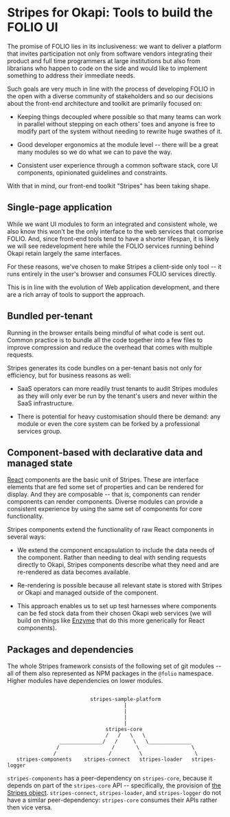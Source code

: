 # Stripes for Okapi: Tools to build the FOLIO UI

The promise of FOLIO lies in its inclusiveness: we want to deliver a platform that invites participation not only from software vendors integrating their product and full time programmers at large institutions but also from librarians who happen to code on the side and would like to implement something to address their immediate needs.

Such goals are very much in line with the process of developing FOLIO in the open with a diverse community of stakeholders and so our decisions about the front-end architecture and toolkit are primarily focused on:

* Keeping things decoupled where possible so that many teams can work in parallel without stepping on each others' toes and anyone is free to modify part of the system without needing to rewrite huge swathes of it.

* Good developer ergonomics at the module level -- there will be a great many modules so we do what we can to pave the way.

* Consistent user experience through a common software stack, core UI components, opinionated guidelines and constraints.

With that in mind, our front-end toolkit "Stripes" has been taking shape.

## Single-page application

While we want UI modules to form an integrated and consistent whole, we also know this won't be the only interface to the web services that comprise FOLIO. And, since front-end tools tend to have a shorter lifespan, it is likely we will see redevelopment here while the FOLIO services running behind Okapi retain largely the same interfaces.

For these reasons, we've chosen to make Stripes a client-side only tool -- it runs entirely in the user's browser and consumes FOLIO services directly.

This is in line with the evolution of Web application development, and there are a rich array of tools to support the approach.

## Bundled per-tenant

Running in the browser entails being mindful of what code is sent out. Common practice is to bundle all the code together into a few files to improve compression and reduce the overhead that comes with multiple requests.

Stripes generates its code bundles on a per-tenant basis not only for efficiency, but for business reasons as well:

* SaaS operators can more readily trust tenants to audit Stripes modules as they will only ever be run by the tenant's users and never within the SaaS infrastructure.

* There is potential for heavy customisation should there be demand: any module or even the core system can be forked by a professional services group.

## Component-based with declarative data and managed state

[React](https://facebook.github.io/react/) components are the basic unit of Stripes. These are interface elements that are fed some set of properties and can be rendered for display. And they are composable -- that is, components can render components can render components. Diverse modules can provide a consistent experience by using the same set of components for core functionality.

Stripes components extend the functionality of raw React components in several ways:

* We extend the component encapsulation to include the data needs of the component. Rather than needing to deal with sending requests directly to Okapi, Stripes components describe what they need and are re-rendered as data becomes available.

* Re-rendering is possible because all relevant state is stored with Stripes or Okapi and managed outside of the component.

* This approach enables us to set up test harnesses where components can be fed stock data from their chosen Okapi web services (we will build on things like [Enzyme](http://airbnb.io/enzyme/) that do this more generically for React components).

## Packages and dependencies

The whole Stripes framework consists of the following set of git modules -- all of them also represented as NPM packages in the `@folio` namespace. Higher modules have dependencies on lower modules.

```

                           stripes-sample-platform
                                      |
                                      |
                                      |
                                      |
                                stripes-core
                                /   /   \   \
                 ______________/   /     \   \______________
                /                 /       \                 \
               /                 /         \                 \
   stripes-components    stripes-connect   stripes-loader   stripes-logger

```
`stripes-components` has a peer-dependency on `stripes-core`, because it depends on part of the `stripes-core` API -- specifically, the provision of [the Stripes object](dev-guide.md#the-stripes-object).
`stripes-connect`, `stripes-loader`, and `stripes-logger` do not have a similar peer-dependency: `stripes-core` consumes their APIs rather then vice versa.
